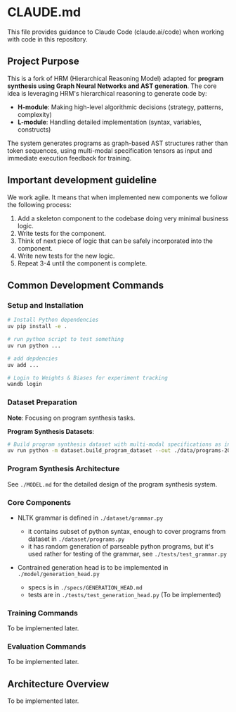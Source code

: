 # CLAUDE.md

This file provides guidance to Claude Code (claude.ai/code) when working with code in this repository.

## Project Purpose

This is a fork of HRM (Hierarchical Reasoning Model) adapted for **program synthesis using Graph Neural Networks and AST generation**. The core idea is leveraging HRM's hierarchical reasoning to generate code by:

- **H-module**: Making high-level algorithmic decisions (strategy, patterns, complexity)
- **L-module**: Handling detailed implementation (syntax, variables, constructs)

The system generates programs as graph-based AST structures rather than token sequences, using multi-modal specification tensors as input and immediate execution feedback for training.

## Important development guideline

We work agile. It means that when implemented new components we follow the following process:
1. Add a skeleton component to the codebase doing very minimal business logic.
2. Write tests for the component.
3. Think of next piece of logic that can be safely incorporated into the component.
4. Write new tests for the new logic.
5. Repeat 3-4 until the component is complete.

## Common Development Commands

### Setup and Installation
```bash
# Install Python dependencies
uv pip install -e .

# run python script to test something
uv run python ...

# add depdencies
uv add ...

# Login to Weights & Biases for experiment tracking
wandb login
```

### Dataset Preparation

**Note**: Focusing on program synthesis tasks.

**Program Synthesis Datasets**:
```bash
# Build program synthesis dataset with multi-modal specifications as input and correct AST-program as output
uv run python -m dataset.build_program_dataset --out ./data/programs-200 --n 200 --seed 123
```

### Program Synthesis Architecture

See `./MODEL.md` for the detailed design of the program synthesis system.

### Core Components

- NLTK grammar is defined in `./dataset/grammar.py`
  - it contains subset of python syntax, enough to cover programs from dataset in `./dataset/programs.py`
  - it has random generation of parseable python programs, but it's used rather for testing of the grammar, see `./tests/test_grammar.py`

- Contrained generation head is to be implemented in `./model/generation_head.py`
  - specs is in `./specs/GENERATION_HEAD.md`
  - tests are in `./tests/test_generation_head.py`  (To be implemented)


### Training Commands

To be implemented later.

### Evaluation Commands

To be implemented later.

## Architecture Overview

To be implemented later.
